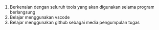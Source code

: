 <!-- summary -->

1. Berkenalan dengan seluruh tools yang akan digunakan selama program berlangsung
2. Belajar menggunakan vscode
3. Belajar menggunakan github sebagai media pengumpulan tugas